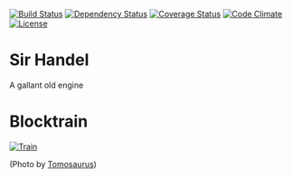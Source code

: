 [![Build Status](http://img.shields.io/travis/TheODI-UD2D/sir_handel.svg?style=flat-square)](https://travis-ci.org/TheODI-UD2D/sir_handel)
[![Dependency Status](http://img.shields.io/gemnasium/TheODI-UD2D/sir_handel.svg?style=flat-square)](https://gemnasium.com/TheODI-UD2D/sir_handel)
[![Coverage Status](http://img.shields.io/coveralls/TheODI-UD2D/sir_handel.svg?style=flat-square)](https://coveralls.io/r/TheODI-UD2D/sir_handel)
[![Code Climate](http://img.shields.io/codeclimate/github/TheODI-UD2D/sir_handel.svg?style=flat-square)](https://codeclimate.com/github/TheODI-UD2D/sir_handel)
[![License](http://img.shields.io/:license-mit-blue.svg?style=flat-square)](http://TheODI-UD2D.mit-license.org)

# Sir Handel

A gallant old engine

# Blocktrain

[![Train](https://farm1.staticflickr.com/41/76607175_d76b553995_z.jpg)](https://www.flickr.com/photos/tomloudon/76607175/)

(Photo by [Tomosaurus](https://www.flickr.com/photos/tomloudon/))
